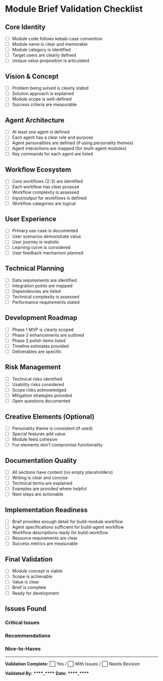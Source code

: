 # Module Brief Validation Checklist

## Core Identity

- [ ] Module code follows kebab-case convention
- [ ] Module name is clear and memorable
- [ ] Module category is identified
- [ ] Target users are clearly defined
- [ ] Unique value proposition is articulated

## Vision & Concept

- [ ] Problem being solved is clearly stated
- [ ] Solution approach is explained
- [ ] Module scope is well-defined
- [ ] Success criteria are measurable

## Agent Architecture

- [ ] At least one agent is defined
- [ ] Each agent has a clear role and purpose
- [ ] Agent personalities are defined (if using personality themes)
- [ ] Agent interactions are mapped (for multi-agent modules)
- [ ] Key commands for each agent are listed

## Workflow Ecosystem

- [ ] Core workflows (2-3) are identified
- [ ] Each workflow has clear purpose
- [ ] Workflow complexity is assessed
- [ ] Input/output for workflows is defined
- [ ] Workflow categories are logical

## User Experience

- [ ] Primary use case is documented
- [ ] User scenarios demonstrate value
- [ ] User journey is realistic
- [ ] Learning curve is considered
- [ ] User feedback mechanism planned

## Technical Planning

- [ ] Data requirements are identified
- [ ] Integration points are mapped
- [ ] Dependencies are listed
- [ ] Technical complexity is assessed
- [ ] Performance requirements stated

## Development Roadmap

- [ ] Phase 1 MVP is clearly scoped
- [ ] Phase 2 enhancements are outlined
- [ ] Phase 3 polish items listed
- [ ] Timeline estimates provided
- [ ] Deliverables are specific

## Risk Management

- [ ] Technical risks identified
- [ ] Usability risks considered
- [ ] Scope risks acknowledged
- [ ] Mitigation strategies provided
- [ ] Open questions documented

## Creative Elements (Optional)

- [ ] Personality theme is consistent (if used)
- [ ] Special features add value
- [ ] Module feels cohesive
- [ ] Fun elements don't compromise functionality

## Documentation Quality

- [ ] All sections have content (no empty placeholders)
- [ ] Writing is clear and concise
- [ ] Technical terms are explained
- [ ] Examples are provided where helpful
- [ ] Next steps are actionable

## Implementation Readiness

- [ ] Brief provides enough detail for build-module workflow
- [ ] Agent specifications sufficient for build-agent workflow
- [ ] Workflow descriptions ready for build-workflow
- [ ] Resource requirements are clear
- [ ] Success metrics are measurable

## Final Validation

- [ ] Module concept is viable
- [ ] Scope is achievable
- [ ] Value is clear
- [ ] Brief is complete
- [ ] Ready for development

## Issues Found

### Critical Issues

<!-- Must be fixed before proceeding to build -->

### Recommendations

<!-- Suggested improvements -->

### Nice-to-Haves

<!-- Optional enhancements -->

---

**Validation Complete:** ⬜ Yes / ⬜ With Issues / ⬜ Needs Revision

**Validated By:** **\*\*\*\***\_**\*\*\*\***
**Date:** **\*\*\*\***\_**\*\*\*\***
